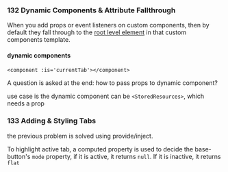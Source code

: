 ### 132 Dynamic Components & Attribute Fallthrough

When you add props or event listeners on custom components, then by default they fall through to the <u>root level element</u> in that custom components template.

#### dynamic components

```
<component :is='currentTab'></component>
```

A question is asked at the end: how to pass props to dynamic component?

use case is the dynamic component can be `<StoredResources>`, which needs a prop

### 133 Adding & Styling Tabs

the previous problem is solved using provide/inject.

To highlight active tab, a computed property is used to decide the base-button's `mode` property, if it is active, it returns `null`. If it is inactive, it returns `flat`

